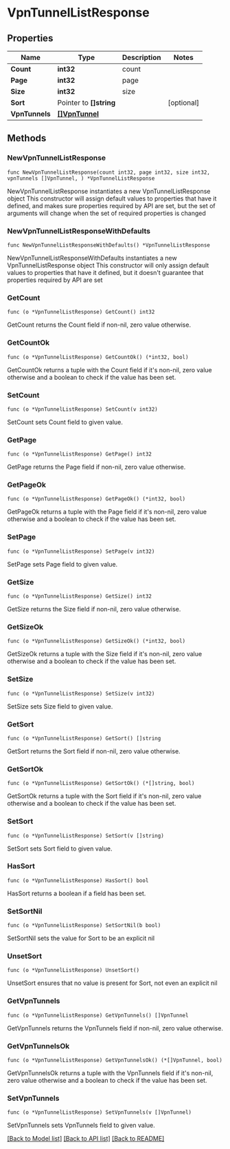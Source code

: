 # VpnTunnelListResponse

## Properties

Name | Type | Description | Notes
------------ | ------------- | ------------- | -------------
**Count** | **int32** | count | 
**Page** | **int32** | page | 
**Size** | **int32** | size | 
**Sort** | Pointer to **[]string** |  | [optional] 
**VpnTunnels** | [**[]VpnTunnel**](VpnTunnel.md) |  | 

## Methods

### NewVpnTunnelListResponse

`func NewVpnTunnelListResponse(count int32, page int32, size int32, vpnTunnels []VpnTunnel, ) *VpnTunnelListResponse`

NewVpnTunnelListResponse instantiates a new VpnTunnelListResponse object
This constructor will assign default values to properties that have it defined,
and makes sure properties required by API are set, but the set of arguments
will change when the set of required properties is changed

### NewVpnTunnelListResponseWithDefaults

`func NewVpnTunnelListResponseWithDefaults() *VpnTunnelListResponse`

NewVpnTunnelListResponseWithDefaults instantiates a new VpnTunnelListResponse object
This constructor will only assign default values to properties that have it defined,
but it doesn't guarantee that properties required by API are set

### GetCount

`func (o *VpnTunnelListResponse) GetCount() int32`

GetCount returns the Count field if non-nil, zero value otherwise.

### GetCountOk

`func (o *VpnTunnelListResponse) GetCountOk() (*int32, bool)`

GetCountOk returns a tuple with the Count field if it's non-nil, zero value otherwise
and a boolean to check if the value has been set.

### SetCount

`func (o *VpnTunnelListResponse) SetCount(v int32)`

SetCount sets Count field to given value.


### GetPage

`func (o *VpnTunnelListResponse) GetPage() int32`

GetPage returns the Page field if non-nil, zero value otherwise.

### GetPageOk

`func (o *VpnTunnelListResponse) GetPageOk() (*int32, bool)`

GetPageOk returns a tuple with the Page field if it's non-nil, zero value otherwise
and a boolean to check if the value has been set.

### SetPage

`func (o *VpnTunnelListResponse) SetPage(v int32)`

SetPage sets Page field to given value.


### GetSize

`func (o *VpnTunnelListResponse) GetSize() int32`

GetSize returns the Size field if non-nil, zero value otherwise.

### GetSizeOk

`func (o *VpnTunnelListResponse) GetSizeOk() (*int32, bool)`

GetSizeOk returns a tuple with the Size field if it's non-nil, zero value otherwise
and a boolean to check if the value has been set.

### SetSize

`func (o *VpnTunnelListResponse) SetSize(v int32)`

SetSize sets Size field to given value.


### GetSort

`func (o *VpnTunnelListResponse) GetSort() []string`

GetSort returns the Sort field if non-nil, zero value otherwise.

### GetSortOk

`func (o *VpnTunnelListResponse) GetSortOk() (*[]string, bool)`

GetSortOk returns a tuple with the Sort field if it's non-nil, zero value otherwise
and a boolean to check if the value has been set.

### SetSort

`func (o *VpnTunnelListResponse) SetSort(v []string)`

SetSort sets Sort field to given value.

### HasSort

`func (o *VpnTunnelListResponse) HasSort() bool`

HasSort returns a boolean if a field has been set.

### SetSortNil

`func (o *VpnTunnelListResponse) SetSortNil(b bool)`

 SetSortNil sets the value for Sort to be an explicit nil

### UnsetSort
`func (o *VpnTunnelListResponse) UnsetSort()`

UnsetSort ensures that no value is present for Sort, not even an explicit nil
### GetVpnTunnels

`func (o *VpnTunnelListResponse) GetVpnTunnels() []VpnTunnel`

GetVpnTunnels returns the VpnTunnels field if non-nil, zero value otherwise.

### GetVpnTunnelsOk

`func (o *VpnTunnelListResponse) GetVpnTunnelsOk() (*[]VpnTunnel, bool)`

GetVpnTunnelsOk returns a tuple with the VpnTunnels field if it's non-nil, zero value otherwise
and a boolean to check if the value has been set.

### SetVpnTunnels

`func (o *VpnTunnelListResponse) SetVpnTunnels(v []VpnTunnel)`

SetVpnTunnels sets VpnTunnels field to given value.



[[Back to Model list]](../README.md#documentation-for-models) [[Back to API list]](../README.md#documentation-for-api-endpoints) [[Back to README]](../README.md)


